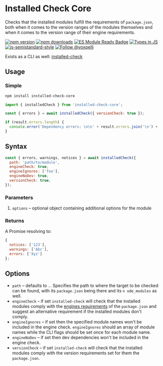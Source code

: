 # Installed Check Core

Checks that the installed modules fulfill the requirements of `package.json`, both when it comes to the version ranges of the modules themselves and when it comes to the version range of their engine requirements.

[![npm version](https://img.shields.io/npm/v/installed-check-core.svg?style=flat)](https://www.npmjs.com/package/installed-check-core)
[![npm downloads](https://img.shields.io/npm/dm/installed-check-core.svg?style=flat)](https://www.npmjs.com/package/installed-check-core)
[![ES Module Ready Badge](https://img.shields.io/badge/es%20module%20ready-yes-success.svg)](https://esmodules.dev/)
[![Types in JS](https://img.shields.io/badge/types_in_js-yes-brightgreen)](https://github.com/voxpelli/types-in-js)
[![js-semistandard-style](https://img.shields.io/badge/code%20style-semistandard-brightgreen.svg)](https://github.com/voxpelli/eslint-config)
[![Follow @voxpelli](https://img.shields.io/twitter/follow/voxpelli?style=social)](https://twitter.com/voxpelli)

Exists as a CLI as well: [installed-check](https://www.npmjs.com/package/installed-check)

## Usage

### Simple

```bash
npm install installed-check-core
```

```javascript
import { installedCheck } from 'installed-check-core';

const { errors } = await installedCheck({ versionCheck: true });

if (result.errors.length) {
  console.error('Dependency errors: \n\n' + result.errors.join('\n') + '\n');
}
```

## Syntax

```javascript
const { errors, warnings, notices } = await installedCheck({
  path: 'path/to/module',
  engineCheck: true,
  engineIgnores: ['foo'],
  engineNoDev: true,
  versionCheck: true,
});
```

### Parameters

1. `options` – optional object containing additional options for the module

### Returns

A Promise resolving to:

```javascript
{
  notices: ['123'],
  warnings: ['Abc'],
  errors: ['Xyz']
};
```

## Options

* `path` – defaults to `.`. Specifies the path to where the target to be checked can be found, with its `package.json` being there and its `n ode_modules` as well.
* `engineCheck` – if set `installed-check` will check that the installed modules comply with the [engines requirements](https://docs.npmjs.com/files/package.json#engines) of the `package.json` and suggest an alternative requirement if the installed modules don't comply.
* `engineIgnores` – if set then the specified module names won't be included in the engine check. `engineIgnores` should an array of module names while the CLI flags should be set once for each module name.
* `engineNoDev` – if set then dev dependencies won't be included in the engine check.
* `versionCheck` – if set `installed-check` will check that the installed modules comply with the version requirements set for them the `package.json`.
